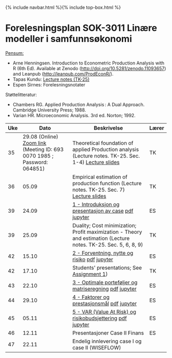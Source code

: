 {% include navbar.html %}{% include top-box.html %}
# Forelesningsplan  SOK-3011 Linære modeller i samfunnsøkonomi 

[Pensum:](https://bibsys-c.alma.exlibrisgroup.com/leganto/readinglist/searchlists/12268731710002205)

* Arne Henningsen. Introduction to Econometric Production Analysis with R (6th Ed). Available at Zenodo (http://doi.org/10.5281/zenodo.11093657) and Leanpub (http://leanpub.com/ProdEconR/).
* Tapas Kundu: [Lecture notes (TK-25)](https://uit-sok-3011-h25.github.io/tapaslectures/APA.pdf)
* Espen Sirnes: Forelesningsnotater

Støttelitteratur:
* Chambers RG. Applied Production Analysis : A Dual Approach. Cambridge University Press; 1988.
* Varian HR. Microeconomic Analysis. 3rd ed. Norton; 1992.

| Uke | Dato       | Beskrivelse                | Lærer   |
|-----|------------|----------------------------|---------|
| 35  | 29.08 (Online) [Zoom link](https://oslomet.zoom.us/j/69300701985?pwd=bfErn0A2oMHipS0I5WhMfhHaV0bCFa.1) (Meeting ID: 693 0070 1985 ; Password: 064851) | Theoretical foundation of applied Production analysis (Lecture notes. TK-25. Sec. 1-4) [Lecture slides](https://uit-sok-3011-h25.github.io/tapaslectures/TK1.pdf)| TK |
| 36  | 05.09 | Empirical estimation of production function (Lecture notes. TK-25. Sec. 7) [Lecture slides](https://uit-sok-3011-h25.github.io/tapaslectures/TK2.pdf)| TK |
| 39  | 24.09 | [1 - Introduksjon og presentasjon av case](finans/1-introduksjon.html) [pdf](finans/1-introduksjon.pdf) [jupyter](finans/1-introduksjon.ipynb)| ES|
| 39  | 25.09 | Duality; Cost minimization; Profit maximization - Theory and estimation (Lecture notes. TK-25. Sec. 5, 6, 8, 9) | TK |
| 42  | 15.10 | [2 - Forventning, nytte og risiko](finans/2-expectation_utility.html) [pdf](finans/2-expectation_utility.pdf) [jupyter](finans/2-expectation_utility.ipynb)| ES|
| 42  | 17.10 | Students' presentations; See [Assignment 1](https://uit-sok-3011-h25.github.io/tapaslectures/midterm1.pdf)) | TK |
| 43  | 22.10 | [3 - Optimale porteføljer og matriseregning](finans/3-lecture_optport.html) [pdf](finans/3-lecture_optport.pdf) [jupyter](finans/3-lecture_optport.ipynb)| ES|
| 44  | 29.10 | [4 - Faktorer og prestasjonsmål](finans/4-lecture_factors.html) [pdf](finans/4-lecture_factors.pdf) [jupyter](finans/4-lecture_factors.ipynb)| ES|
| 45  | 05.11 | [5 - VAR (Value At Risk) og risikobudsjettering](finans/5-lecture_VaR.html) [pdf](finans/5-lecture_VaR.pdf) [jupyter](finans/5-lecture_VaR.ipynb)| ES|
| 46  | 12.11 | Presentasjoner Case II Finans      | ES|
| 47  | 22.11 | Endelig innlevering case I og case II (WISEFLOW)         |         |







